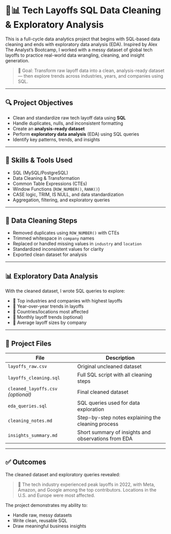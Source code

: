 # 🧹📊 Tech Layoffs SQL Data Cleaning & Exploratory Analysis

This is a full-cycle data analytics project that begins with SQL-based data cleaning and ends with exploratory data analysis (EDA). Inspired by Alex The Analyst’s Bootcamp, I worked with a messy dataset of global tech layoffs to practice real-world data wrangling, cleaning, and insight generation.

> 🎯 Goal: Transform raw layoff data into a clean, analysis-ready dataset — then explore trends across industries, years, and companies using SQL.

---

## 🔍 Project Objectives

- Clean and standardize raw tech layoff data using **SQL**
- Handle duplicates, nulls, and inconsistent formatting
- Create an **analysis-ready dataset**
- Perform **exploratory data analysis** (EDA) using SQL queries
- Identify key patterns, trends, and insights

---

## 🧠 Skills & Tools Used

- SQL (MySQL/PostgreSQL)
- Data Cleaning & Transformation
- Common Table Expressions (CTEs)
- Window Functions (`ROW_NUMBER()`, `RANK()`)
- CASE logic, TRIM, IS NULL, and data standardization
- Aggregation, filtering, and exploratory queries

---

## 🧼 Data Cleaning Steps

- Removed duplicates using `ROW_NUMBER()` with CTEs
- Trimmed whitespace in `company` names
- Replaced or handled missing values in `industry` and `location`
- Standardized inconsistent values for clarity
- Exported clean dataset for analysis

---

## 📊 Exploratory Data Analysis

With the cleaned dataset, I wrote SQL queries to explore:

- 🔹 Top industries and companies with highest layoffs
- 🔹 Year-over-year trends in layoffs
- 🔹 Countries/locations most affected
- 🔹 Monthly layoff trends (optional)
- 🔹 Average layoff sizes by company

---

## 📁 Project Files

| File | Description |
|------|-------------|
| `layoffs_raw.csv` | Original uncleaned dataset |
| `layoffs_cleaning.sql` | Full SQL script with all cleaning steps |
| `cleaned_layoffs.csv` *(optional)* | Final cleaned dataset |
| `eda_queries.sql` | SQL queries used for data exploration |
| `cleaning_notes.md` | Step-by-step notes explaining the cleaning process |
| `insights_summary.md` | Short summary of insights and observations from EDA |

---

## ✅ Outcomes

The cleaned dataset and exploratory queries revealed:

> 🧠 The tech industry experienced peak layoffs in 2022, with Meta, Amazon, and Google among the top contributors. Locations in the U.S. and Europe were most affected.

The project demonstrates my ability to:
- Handle raw, messy datasets
- Write clean, reusable SQL
- Draw meaningful business insights

